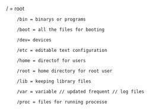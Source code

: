 
/ = root
		
		/bin = binarys or programs
		
		/boot = all the files for booting
		
		/dev= devices
		
		/etc = editable text configuration
		
		/home = directof for users
		
		/root = home directory for root user
		
		/lib = keeping library files
		
		/var = variable // updated frequent // log files
		
		/proc = files for running processe

